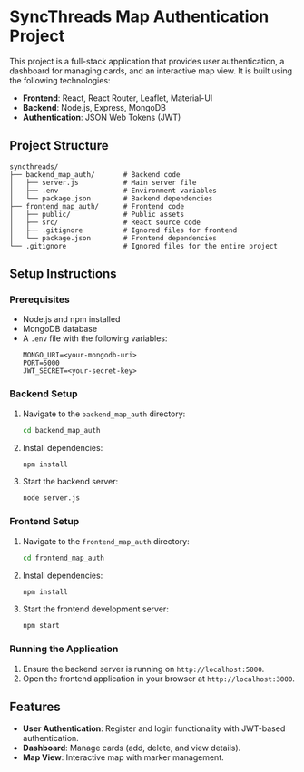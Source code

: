 # SyncThreads Map Authentication Project

This project is a full-stack application that provides user authentication, a dashboard for managing cards, and an interactive map view. It is built using the following technologies:

- **Frontend**: React, React Router, Leaflet, Material-UI
- **Backend**: Node.js, Express, MongoDB
- **Authentication**: JSON Web Tokens (JWT)

## Project Structure

```
syncthreads/
├── backend_map_auth/       # Backend code
│   ├── server.js           # Main server file
│   ├── .env                # Environment variables
│   └── package.json        # Backend dependencies
├── frontend_map_auth/      # Frontend code
│   ├── public/             # Public assets
│   ├── src/                # React source code
│   ├── .gitignore          # Ignored files for frontend
│   └── package.json        # Frontend dependencies
└── .gitignore              # Ignored files for the entire project
```

## Setup Instructions

### Prerequisites

- Node.js and npm installed
- MongoDB database
- A `.env` file with the following variables:
  ```
  MONGO_URI=<your-mongodb-uri>
  PORT=5000
  JWT_SECRET=<your-secret-key>
  ```

### Backend Setup

1. Navigate to the `backend_map_auth` directory:
   ```bash
   cd backend_map_auth
   ```
2. Install dependencies:
   ```bash
   npm install
   ```
3. Start the backend server:
   ```bash
   node server.js
   ```

### Frontend Setup

1. Navigate to the `frontend_map_auth` directory:
   ```bash
   cd frontend_map_auth
   ```
2. Install dependencies:
   ```bash
   npm install
   ```
3. Start the frontend development server:
   ```bash
   npm start
   ```

### Running the Application

1. Ensure the backend server is running on `http://localhost:5000`.
2. Open the frontend application in your browser at `http://localhost:3000`.

## Features

- **User Authentication**: Register and login functionality with JWT-based authentication.
- **Dashboard**: Manage cards (add, delete, and view details).
- **Map View**: Interactive map with marker management.
